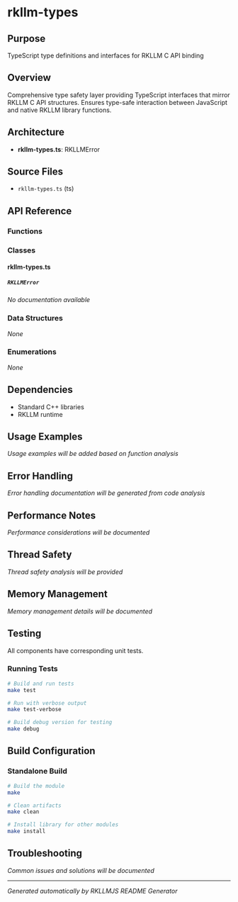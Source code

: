 # rkllm-types

## Purpose
TypeScript type definitions and interfaces for RKLLM C API binding

## Overview
Comprehensive type safety layer providing TypeScript interfaces that mirror RKLLM C API structures. Ensures type-safe interaction between JavaScript and native RKLLM library functions.

## Architecture
- **rkllm-types.ts**: RKLLMError


## Source Files
- `rkllm-types.ts` (ts)


## API Reference

### Functions


### Classes
#### rkllm-types.ts

##### `RKLLMError`
*No documentation available*



### Data Structures
*None*

### Enumerations
*None*

## Dependencies
- Standard C++ libraries
- RKLLM runtime

## Usage Examples
*Usage examples will be added based on function analysis*

## Error Handling
*Error handling documentation will be generated from code analysis*

## Performance Notes
*Performance considerations will be documented*

## Thread Safety
*Thread safety analysis will be provided*

## Memory Management
*Memory management details will be documented*

## Testing
All components have corresponding unit tests.

### Running Tests
```bash
# Build and run tests
make test

# Run with verbose output
make test-verbose

# Build debug version for testing
make debug
```

## Build Configuration

### Standalone Build
```bash
# Build the module
make

# Clean artifacts
make clean

# Install library for other modules
make install
```

## Troubleshooting
*Common issues and solutions will be documented*

---
*Generated automatically by RKLLMJS README Generator*